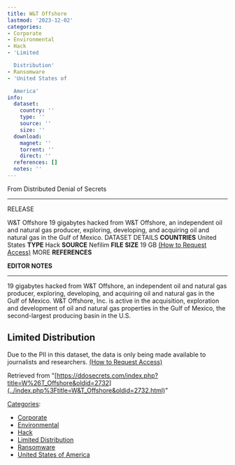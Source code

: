 ```yaml
---
title: W&T Offshore
lastmod: '2023-12-02'
categories:
- Corporate
- Environmental
- Hack
- 'Limited

  Distribution'
- Ransomware
- 'United States of

  America'
info:
  dataset:
    country: ''
    type: ''
    source: ''
    size: ''
  download:
    magnet: ''
    torrent: ''
    direct: ''
  references: []
  notes: ''
---
```




From Distributed Denial of Secrets

---
RELEASE

W&T Offshore
19 gigabytes hacked from W&T Offshore, an independent oil and natural gas producer, exploring, developing, and acquiring oil and natural gas in the Gulf of Mexico.
DATASET DETAILS
**COUNTRIES** United States
**TYPE** Hack
**SOURCE** Nefilim
**FILE SIZE** 19 GB
[(How to Request Access)](Contact.html#Request_Access "Contact")
MORE
**REFERENCES**

**EDITOR NOTES**

---

19 gigabytes hacked from W&T Offshore, an independent oil and natural
gas producer, exploring, developing, and acquiring oil and natural gas
in the Gulf of Mexico. W&T Offshore, Inc. is active in the acquisition,
exploration and development of oil and natural gas properties in the
Gulf of Mexico, the second-largest producing basin in the U.S.

## Limited Distribution

Due to the PII in this dataset, the data is only being made available to
journalists and researchers. [(How to Request
Access)](Contact.html#Request_Access "Contact")

Retrieved from
"[https://ddosecrets.com/index.php?title=W%26T_Offshore&oldid=2732](../index.php%3Ftitle=W&T_Offshore&oldid=2732.html)"

[Categories](./Special:Categories.html "Special:Categories"):

- [Corporate](./Category:Corporate.html "Category:Corporate")
- [Environmental](./Category:Environmental.html "Category:Environmental")
- [Hack](./Category:Hack.html "Category:Hack")
- [Limited
Distribution](./Category:Limited_Distribution.html "Category:Limited Distribution")
- [Ransomware](./Category:Ransomware.html "Category:Ransomware")
- [United States of
America](./Category:United_States_of_America.html "Category:United States of America")
